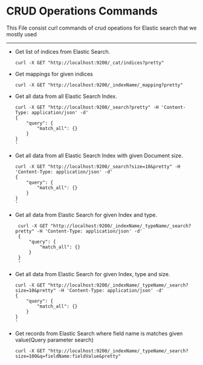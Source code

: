 # CRUD Operations Commands
This File consist curl commands of crud opeations for Elastic search that we mostly used
***
- Get list of indices from Elastic Search.
  ```
  curl -X GET "http://localhost:9200/_cat/indices?pretty"
  ```
- Get mappings for given indices
  ```
  curl -X GET "http://localhost:9200/_indexName/_mapping?pretty"
  ```
- Get all data from all Elastic Search Index.
  ```
  curl -X GET "http://localhost:9200/_search?pretty" -H 'Content-Type: application/json' -d'
  {
      "query": {
          "match_all": {}
      }
  }
  '
  ```
- Get all data from all Elastic Search Index with given Document size.
  ```
  curl -X GET "http://localhost:9200/_search?size=10&pretty" -H 'Content-Type: application/json' -d'
  {
      "query": {
          "match_all": {}
      }
  }
  '
  ```
 - Get all data from Elastic Search for given Index and type.
   ```
    curl -X GET "http://localhost:9200/_indexName/_typeName/_search?pretty" -H 'Content-Type: application/json' -d'
    {
        "query": {
            "match_all": {}
        }
    }
    '
    ```
 - Get all data from Elastic Search for given Index, type and size.
    ```
    curl -X GET "http://localhost:9200/_indexName/_typeName/_search?size=10&pretty" -H 'Content-Type: application/json' -d'
    {
        "query": {
            "match_all": {}
        }
    }
    '
    ```
- Get records from Elastic Search where field name is matches given value(Query parameter search)
  ```
  curl -X GET "http://localhost:9200/_indexName/_typeName/_search?size=100&q=fieldName:fieldValue&pretty"
  ```
